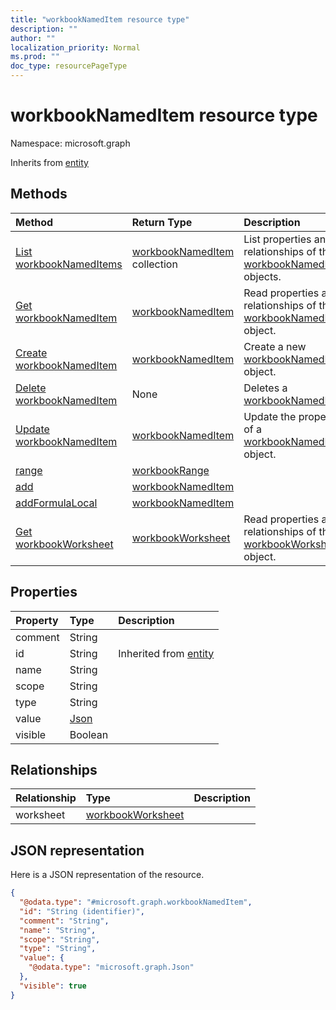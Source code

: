 ```yaml
---
title: "workbookNamedItem resource type"
description: ""
author: ""
localization_priority: Normal
ms.prod: ""
doc_type: resourcePageType
---
```


# workbookNamedItem resource type


Namespace: microsoft.graph




Inherits from [entity](../resources/entity.md)

## Methods
|Method|Return Type|Description|
|:---|:---|:---|
|[List workbookNamedItems](../api/workbooknameditem-list.md)|[workbookNamedItem](../resources/workbooknameditem.md) collection|List properties and relationships of the [workbookNamedItem](../resources/workbooknameditem.md) objects.|
|[Get workbookNamedItem](../api/workbooknameditem-get.md)|[workbookNamedItem](../resources/workbooknameditem.md)|Read properties and relationships of the [workbookNamedItem](../resources/workbooknameditem.md) object.|
|[Create workbookNamedItem](../api/workbooknameditem-create.md)|[workbookNamedItem](../resources/workbooknameditem.md)|Create a new [workbookNamedItem](../resources/workbooknameditem.md) object.|
|[Delete workbookNamedItem](../api/workbooknameditem-delete.md)|None|Deletes a [workbookNamedItem](../resources/workbooknameditem.md).|
|[Update workbookNamedItem](../api/workbooknameditem-update.md)|[workbookNamedItem](../resources/workbooknameditem.md)|Update the properties of a [workbookNamedItem](../resources/workbooknameditem.md) object.|
|[range](../api/workbooknameditem-range.md)|[workbookRange](../resources/workbookrange.md)||
|[add](../api/workbooknameditem-add.md)|[workbookNamedItem](../resources/workbooknameditem.md)||
|[addFormulaLocal](../api/workbooknameditem-addformulalocal.md)|[workbookNamedItem](../resources/workbooknameditem.md)||
|[Get workbookWorksheet](../api/workbookworksheet-get.md)|[workbookWorksheet](../resources/workbookworksheet.md)|Read properties and relationships of the [workbookWorksheet](../resources/workbookworksheet.md) object.|

## Properties
|Property|Type|Description|
|:---|:---|:---|
|comment|String||
|id|String| Inherited from [entity](../resources/entity.md)|
|name|String||
|scope|String||
|type|String||
|value|[Json](../resources/json.md)||
|visible|Boolean||

## Relationships
|Relationship|Type|Description|
|:---|:---|:---|
|worksheet|[workbookWorksheet](../resources/workbookworksheet.md)||

## JSON representation
Here is a JSON representation of the resource.
<!-- {
  "blockType": "resource",
  "keyProperty": "id",
  "@odata.type": "microsoft.graph.workbookNamedItem",
  "baseType": "microsoft.graph.entity",
  "openType": false
}
-->
``` json
{
  "@odata.type": "#microsoft.graph.workbookNamedItem",
  "id": "String (identifier)",
  "comment": "String",
  "name": "String",
  "scope": "String",
  "type": "String",
  "value": {
    "@odata.type": "microsoft.graph.Json"
  },
  "visible": true
}
```


